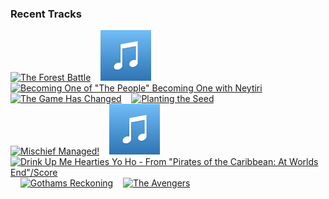 ### Recent Tracks
[<img src='https://lastfm.freetls.fastly.net/i/u/300x300/e89bf2b63cd64a1b8dc823e5f2520da5.png' width='16%' height='16%' alt='The Forest Battle'>](https://www.last.fm/music/john%2bwilliams/_/the%2bforest%2bbattle)&nbsp;&nbsp;&nbsp;&nbsp;[<img src='https://github.com/atfinke/atfinke/blob/master/placeholder.jpeg?raw=true' width='16%' height='16%' alt='Singapore - From "Pirates of the Caribbean: At Worlds End"/Score'>](https://www.last.fm/music/hans%2bzimmer/_/singapore%2b-%2bfrom%2b%2522pirates%2bof%2bthe%2bcaribbean%253a%2bat%2bworld%2527s%2bend%2522%252fscore)&nbsp;&nbsp;&nbsp;&nbsp;[<img src='https://lastfm.freetls.fastly.net/i/u/300x300/96507e89022c4f9c9e06f2735607a832.png' width='16%' height='16%' alt='Becoming One of "The People" Becoming One with Neytiri'>](https://www.last.fm/music/james%2bhorner/_/becoming%2bone%2bof%2b%2522the%2bpeople%2522%2bbecoming%2bone%2bwith%2bneytiri)&nbsp;&nbsp;&nbsp;&nbsp;[<img src='https://lastfm.freetls.fastly.net/i/u/300x300/598a910ff59e4fbca6a54307e5fee8fc.png' width='16%' height='16%' alt='The Game Has Changed'>](https://www.last.fm/music/daft%2bpunk/_/the%2bgame%2bhas%2bchanged)&nbsp;&nbsp;&nbsp;&nbsp;[<img src='https://lastfm.freetls.fastly.net/i/u/300x300/40ea665057a5358fa8e04356af7efa98.png' width='16%' height='16%' alt='Planting the Seed'>](https://www.last.fm/music/david%2bholmes/_/planting%2bthe%2bseed)&nbsp;&nbsp;&nbsp;&nbsp;<br>[<img src='https://lastfm.freetls.fastly.net/i/u/300x300/e79053f7d62b4e9cb377cce864a40d8e.png' width='16%' height='16%' alt='Mischief Managed!'>](https://www.last.fm/music/john%2bwilliams/_/mischief%2bmanaged%2521)&nbsp;&nbsp;&nbsp;&nbsp;[<img src='https://github.com/atfinke/atfinke/blob/master/placeholder.jpeg?raw=true' width='16%' height='16%' alt='L Americain - From “Spectre” Soundtrack'>](https://www.last.fm/music/thomas%2bnewman/_/l%2527%2bamericain%2b-%2bfrom%2b%25e2%2580%259cspectre%25e2%2580%259d%2bsoundtrack)&nbsp;&nbsp;&nbsp;&nbsp;[<img src='https://lastfm.freetls.fastly.net/i/u/300x300/d36f66c8b7eda887062fb71d3a154511.png' width='16%' height='16%' alt='Drink Up Me Hearties Yo Ho - From "Pirates of the Caribbean: At Worlds End"/Score'>](https://www.last.fm/music/hans%2bzimmer/_/drink%2bup%2bme%2bhearties%2byo%2bho%2b-%2bfrom%2b%2522pirates%2bof%2bthe%2bcaribbean%253a%2bat%2bworld%2527s%2bend%2522%252fscore)&nbsp;&nbsp;&nbsp;&nbsp;[<img src='https://lastfm.freetls.fastly.net/i/u/300x300/536e7319662fcfe81a65705315243df1.png' width='16%' height='16%' alt='Gothams Reckoning'>](https://www.last.fm/music/hans%2bzimmer/_/gotham%2527s%2breckoning)&nbsp;&nbsp;&nbsp;&nbsp;[<img src='https://lastfm.freetls.fastly.net/i/u/300x300/4f25b8723e2044ceb8b99609b5004c15.png' width='16%' height='16%' alt='The Avengers'>](https://www.last.fm/music/alan%2bsilvestri/_/the%2bavengers)&nbsp;&nbsp;&nbsp;&nbsp;<br>